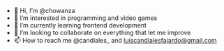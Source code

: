 - 👋 Hi, I’m @chowanza
- 👀 I’m interested in programming and video games
- 🌱 I’m currently learning frontend development
- 💞️ I’m looking to collaborate on everything that let me improve
- 📫 How to reach me @candiales_ and luiscandialesfajardo@gmail.com

<!---
chowanza/chowanza is a ✨ special ✨ repository because its `README.md` (this file) appears on your GitHub profile.
You can click the Preview link to take a look at your changes.
--->
